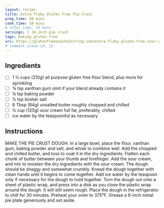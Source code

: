 ```yaml
---
layout: recipe
title: Extra Flaky Gluten Free Pie Crust
prep_time: 20 mins
cook_time: 10 mins
# total_time: 15 mins
servings: 1 10-inch pie crust
tags: baking gluten-free
uri: https://glutenfreeonashoestring.com/extra-flaky-gluten-free-sour-cream-pie-crust/
# comment_issue_id: 12
---
```


## Ingredients
- [ ] 1 ½ cups (210g) all purpose gluten free flour blend, plus more for sprinkling
- [ ] ¾ tsp xanthan gum omit if your blend already contains it
- [ ] ¼ tsp baking powder
- [ ] ½ tsp kosher salt
- [ ] 6 Tbsp (84g) unsalted butter roughly chopped and chilled
- [ ] ½ cup (120g) sour cream full fat, preferably, chilled
- [ ] ice water by the teaspoonful as necessary

## Instructions
MAKE THE PIE CRUST DOUGH.
In a large bowl, place the flour, xanthan gum, baking powder and salt, and whisk to combine well. Add the chopped and chilled butter, and toss to coat it in the dry ingredients.
Flatten each chunk of butter between your thumb and forefinger. Add the sour cream, and mix to moisten the dry ingredients with the sour cream. The dough should be shaggy and somewhat crumbly.
Knead the dough together with clean hands until it begins to come together. Add ice water by the teaspoon only if necessary for the dough to hold together.
Turn the dough out onto a sheet of plastic wrap, and press into a disk as you close the plastic wrap around the dough. It will still seem rough. Place the dough in the refrigerator to chill for 30 minutes.
Preheat your oven to 375°F. Grease a 9-inch metal pie plate generously and set aside.